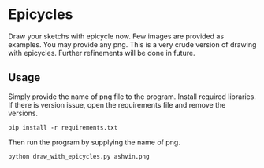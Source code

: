 # Epicycles
Draw your sketchs with epicycle now. Few images are provided as examples. You may provide any png. This is a very crude version of drawing with epicycles. Further refinements will be done in future.
## Usage
Simply provide the name of png file to the program.
Install required libraries. If there is version issue, open the requirements file and remove the versions. 
```
pip install -r requirements.txt
```
Then run the program by supplying the name of png.
```
python draw_with_epicycles.py ashvin.png
```
